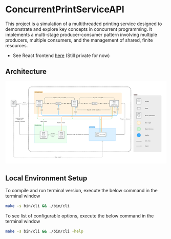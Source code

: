 # ConcurrentPrintServiceAPI
This project is a simulation of a multithreaded printing service designed to demonstrate and explore key concepts in concurrent programming. It implements a multi-stage producer-consumer pattern involving multiple producers, multiple consumers, and the management of shared, finite resources.

- See React frontend [here](https://github.com/joshoti/ConcurrentPrintService) (Still private for now)

## Architecture
![Architecture diagram](docs/Architecture%20diagram.png)

## Local Environment Setup
To compile and run terminal version, execute the below command in the terminal window
```sh
make -s bin/cli && ./bin/cli
```

To see list of configurable options, execute the below command in the terminal window
```sh
make -s bin/cli && ./bin/cli -help
```